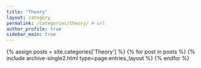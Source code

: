 ```yaml
---
title: "Theory"
layout: category
permalink: /categories/theory/ # url
author_profile: true
sidebar_main: true
---
```


{% assign posts = site.categories['Theory'] %}
{% for post in posts %} {% include archive-single2.html type=page.entries_layout %} {% endfor %}
